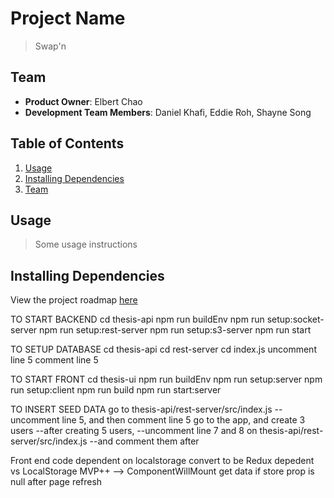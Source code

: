 # Project Name

> Swap'n

## Team

* **Product Owner**: Elbert Chao
* **Development Team Members**: Daniel Khafi, Eddie Roh, Shayne Song

## Table of Contents

1.  [Usage](#Usage)
1.  [Installing Dependencies](#installing-dependencies)
1.  [Team](#team)

## Usage

> Some usage instructions

## Installing Dependencies

View the project roadmap [here](LINK_TO_PROJECT_ISSUES)

TO START BACKEND
cd thesis-api
npm run buildEnv
npm run setup:socket-server
npm run setup:rest-server
npm run setup:s3-server
npm run start

TO SETUP DATABASE
cd thesis-api
cd rest-server
cd index.js
uncomment line 5
comment line 5

TO START FRONT
cd thesis-ui
npm run buildEnv
npm run setup:server
npm run setup:client
npm run build
npm run start:server

TO INSERT SEED DATA
go to thesis-api/rest-server/src/index.js
--uncomment line 5, and then comment line 5
go to the app, and create 3 users
--after creating 5 users,
--uncomment line 7 and 8 on thesis-api/rest-server/src/index.js
--and comment them after

Front end code dependent on localstorage
convert to be Redux depedent vs LocalStorage
MVP++ --> ComponentWillMount get data if store prop is null after page refresh
